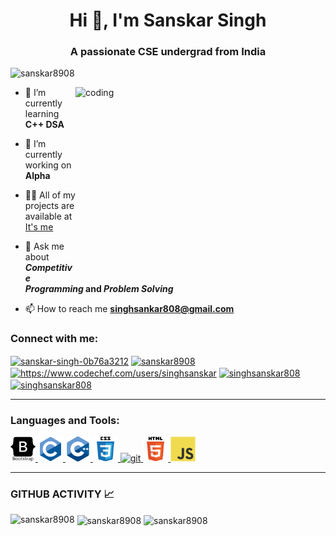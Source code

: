 <h1 align="center">Hi 👋, I'm Sanskar Singh</h1>
<h3 align="center">A passionate CSE undergrad from India</h3>

<p align="left">
<img src="https://komarev.com/ghpvc/?username=sanskar8908&label=Profile%20views&color=0e75b6&style=flat" alt="sanskar8908" /> </p>
<img align="right" alt="coding" width="400" height=300  src="https://camo.githubusercontent.com/f6706dfd5a13d4c3690845f968735da9c48b38e4d40ef00f3473bf9affc52061/68747470733a2f2f7777772e74656368626162626c652e7a6f6e652f636f6e74656e742f696d616765732f323032312f30372f34363230372d70726f6772616d6d65722d312e676966" alt="sanskar8908" />
</p>

- 🌱 I’m currently learning <b>**C++ DSA**</b>

- 🔭 I’m currently working on **Alpha**
- 👨‍💻 All of my projects are available at [It's me](https://github.com/sanskar8908?tab=repositories)
- 💬 Ask me about 
      <b>*Competitive Programming* and *Problem Solving*</b>

- 📫 How to reach me **singhsankar808@gmail.com**

<h3 align="left">Connect with me:</h3>
<p align="left">
<a href="https://linkedin.com/in/sanskar-singh-0b76a3212" target="blank"><img align="center" src="https://raw.githubusercontent.com/rahuldkjain/github-profile-readme-generator/master/src/images/icons/Social/linked-in-alt.svg" alt="sanskar-singh-0b76a3212" height="30" width="40" /></a>
<a href="https://instagram.com/sanskar8908" target="blank"><img align="center" src="https://raw.githubusercontent.com/rahuldkjain/github-profile-readme-generator/master/src/images/icons/Social/instagram.svg" alt="sanskar8908" height="30" width="40" /></a>
<a href="https://www.codechef.com/users/https://www.codechef.com/users/singhsanskar" target="blank"><img align="center" src="https://cdn.jsdelivr.net/npm/simple-icons@3.1.0/icons/codechef.svg" alt="https://www.codechef.com/users/singhsanskar" height="30" width="40" /></a>
<a href="https://www.hackerrank.com/singhsanskar808" target="blank"><img align="center" src="https://raw.githubusercontent.com/rahuldkjain/github-profile-readme-generator/master/src/images/icons/Social/hackerrank.svg" alt="singhsanskar808" height="30" width="40" /></a>
<a href="https://www.leetcode.com/singhsanskar808" target="blank"><img align="center" src="https://raw.githubusercontent.com/rahuldkjain/github-profile-readme-generator/master/src/images/icons/Social/leet-code.svg" alt="singhsanskar808" height="30" width="40" /></a>
</p>
<hr>
<h3 align="left">Languages and Tools:</h3>
<p align="left"> <a href="https://getbootstrap.com" target="_blank" rel="noreferrer"> <img src="https://raw.githubusercontent.com/devicons/devicon/master/icons/bootstrap/bootstrap-plain-wordmark.svg" alt="bootstrap" width="40" height="40"/> </a> <a href="https://www.cprogramming.com/" target="_blank" rel="noreferrer"> <img src="https://raw.githubusercontent.com/devicons/devicon/master/icons/c/c-original.svg" alt="c" width="40" height="40"/> </a> <a href="https://www.w3schools.com/cpp/" target="_blank" rel="noreferrer"> <img src="https://raw.githubusercontent.com/devicons/devicon/master/icons/cplusplus/cplusplus-original.svg" alt="cplusplus" width="40" height="40"/> </a> <a href="https://www.w3schools.com/css/" target="_blank" rel="noreferrer"> <img src="https://raw.githubusercontent.com/devicons/devicon/master/icons/css3/css3-original-wordmark.svg" alt="css3" width="40" height="40"/> </a> <a href="https://git-scm.com/" target="_blank" rel="noreferrer"> <img src="https://www.vectorlogo.zone/logos/git-scm/git-scm-icon.svg" alt="git" width="40" height="40"/> </a> <a href="https://www.w3.org/html/" target="_blank" rel="noreferrer"> <img src="https://raw.githubusercontent.com/devicons/devicon/master/icons/html5/html5-original-wordmark.svg" alt="html5" width="40" height="40"/> </a> <a href="https://developer.mozilla.org/en-US/docs/Web/JavaScript" target="_blank" rel="noreferrer"> <img src="https://raw.githubusercontent.com/devicons/devicon/master/icons/javascript/javascript-original.svg" alt="javascript" width="40" height="40"/> </a> </p>
<hr>
<h3 align="left">GITHUB ACTIVITY 📈</h3>


<p>&nbsp;<img align="center" src="https://github-readme-stats.vercel.app/api?username=sanskar8908&show_icons=true&locale=en&theme=radical" alt="sanskar8908" />

<img align="left" src="https://github-readme-stats.vercel.app/api/top-langs?username=sanskar8908&show_icons=true&locale=en&layout=compact&theme=radical" alt="sanskar8908" />
<img align="center" src="https://github-readme-streak-stats.herokuapp.com/?user=sanskar8908&theme=radical" alt="sanskar8908" />
</p>
